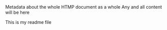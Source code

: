 <!DOCTYPE html>
<html>
 <head>
    Metadata about the whole HTMP document as a whole
 </head>
 
 <body>
   Any and all content will be here
 </body>
 </html>

This is my readme file
